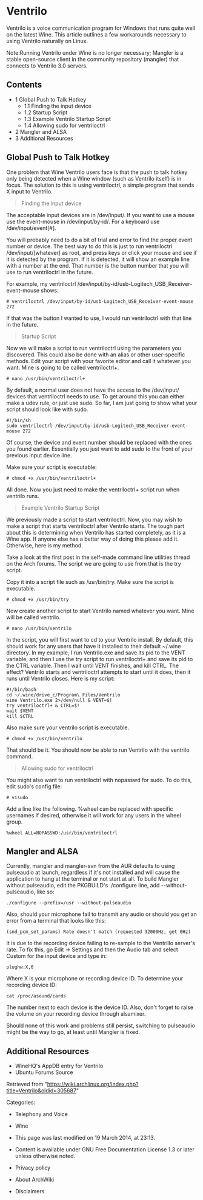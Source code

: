 Ventrilo
========

Ventrilo is a voice communication program for Windows that runs quite
well on the latest Wine. This article outlines a few workarounds
necessary to using Ventrilo naturally on Linux.

Note:Running Ventrilo under Wine is no longer necessary; Mangler is a
stable open-source client in the community repository (mangler) that
connects to Ventrilo 3.0 servers.

Contents
--------

-   1 Global Push to Talk Hotkey
    -   1.1 Finding the input device
    -   1.2 Startup Script
    -   1.3 Example Ventrilo Startup Script
    -   1.4 Allowing sudo for ventriloctrl
-   2 Mangler and ALSA
-   3 Additional Resources

Global Push to Talk Hotkey
--------------------------

One problem that Wine Ventrilo users face is that the push to talk
hotkey only being detected when a Wine window (such as Ventrilo itself)
is in focus. The solution to this is using ventriloctrl, a simple
program that sends X input to Ventrilo.

> Finding the input device

The acceptable input devices are in /dev/input/. If you want to use a
mouse use the event-mouse in /dev/input/by-id/. For a keyboard use
/dev/input/event[#].

You will probably need to do a bit of trial and error to find the proper
event number or device. The best way to do this is just to run
ventriloctrl /dev/input/[whatever] as root, and press keys or click your
mouse and see if it is detected by the program. If it is detected, it
will show an example line with a number at the end. That number is the
button number that you will use to run ventriloctrl in the future.

For example, my
ventriloctrl /dev/input/by-id/usb-Logitech_USB_Receiver-event-mouse
shows:

    # ventriloctrl /dev/input/by-id/usb-Logitech_USB_Receiver-event-mouse 272

If that was the button I wanted to use, I would run ventriloctrl with
that line in the future.

> Startup Script

Now we will make a script to run ventriloctrl using the parameters you
discovered. This could also be done with an alias or other user-specific
methods. Edit your script with your favorite editor and call it whatever
you want. Mine is going to be called ventriloctrl+.

    # nano /usr/bin/ventriloctrl+

By default, a normal user does not have the access to the /dev/input/
devices that ventriloctrl needs to use. To get around this you can
either make a udev rule, or just use sudo. So far, I am just going to
show what your script should look like with sudo.

    #!/bin/sh
    sudo ventriloctrl /dev/input/by-id/usb-Logitech_USB_Receiver-event-mouse 272

Of course, the device and event number should be replaced with the ones
you found earlier. Essentially you just want to add sudo to the front of
your previous input device line.

Make sure your script is executable:

    # chmod +x /usr/bin/ventriloctrl+

All done. Now you just need to make the ventriloctrl+ script run when
ventrilo runs.

> Example Ventrilo Startup Script

We previously made a script to start ventriloctrl. Now, you may wish to
make a script that starts ventriloctrl after Ventrilo starts. The tough
part about this is determining when Ventrilo has started completely, as
it is a Wine app. If anyone else has a better way of doing this please
add it. Otherwise, here is my method.

Take a look at the first post in the self-made command line utilities
thread on the Arch forums. The script we are going to use from that is
the try script.

Copy it into a script file such as /usr/bin/try. Make sure the script is
executable.

    # chmod +x /usr/bin/try

Now create another script to start Ventrilo named whatever you want.
Mine will be called ventrilo.

    # nano /usr/bin/ventrilo

In the script, you will first want to cd to your Ventrilo install. By
default, this should work for any users that have it installed to their
default ~/.wine directory. In my example, I run Ventrilo.exe and save
its pid to the VENT variable, and then I use the try script to run
ventriloctrl+ and save its pid to the CTRL variable. Then I wait until
VENT finishes, and kill CTRL. The effect? Ventrilo starts and
ventriloctrl attempts to start until it does, then it runs until
Ventrilo closes. Here is my script:

    #!/bin/bash
    cd ~/.wine/drive_c/Program\ Files/Ventrilo
    wine Ventrilo.exe 2>/dev/null & VENT=$!
    try ventriloctrl+ & CTRL=$!
    wait $VENT
    kill $CTRL

Also make sure your ventrilo script is executable.

    # chmod +x /usr/bin/ventrilo

That should be it. You should now be able to run Ventrilo with the
ventrilo command.

> Allowing sudo for ventriloctrl

You might also want to run ventriloctrl with nopasswd for sudo. To do
this, edit sudo's config file:

    # visudo

Add a line like the following. %wheel can be replaced with specific
usernames if desired, otherwise it will work for any users in the wheel
group.

    %wheel ALL=NOPASSWD:/usr/bin/ventriloctrl

Mangler and ALSA
----------------

Currently, mangler and mangler-svn from the AUR defaults to using
pulseaudio at launch, regardless if it's not installed and will cause
the application to hang at the terminal or not start at all. To build
Mangler without pulseaudio, edit the PKGBUILD's ./configure line, add
--without-pulseaudio, like so:

    ./configure --prefix=/usr --without-pulseaudio

Also, should your microphone fail to transmit any audio or should you
get an error from a terminal that looks like this:

    (snd_pcm_set_params) Rate doesn't match (requested 32000Hz, get 0Hz)

It is due to the recording device failing to re-sample to the Ventrillo
server's rate. To fix this, go Edit -> Settings and then the Audio tab
and select Custom for the input device and type in:

    plughw:X,0

Where X is your microphone or recording device ID. To determine your
recording device ID:

    cat /proc/asound/cards

The number next to each device is the device ID. Also, don't forget to
raise the volume on your recording device through alsamixer.

Should none of this work and problems still persist, switching to
pulseaudio might be the way to go, at least until Mangler is fixed.

Additional Resources
--------------------

-   WineHQ's AppDB entry for Ventrilo
-   Ubuntu Forums Source

Retrieved from
"https://wiki.archlinux.org/index.php?title=Ventrilo&oldid=305687"

Categories:

-   Telephony and Voice
-   Wine

-   This page was last modified on 19 March 2014, at 23:13.
-   Content is available under GNU Free Documentation License 1.3 or
    later unless otherwise noted.
-   Privacy policy
-   About ArchWiki
-   Disclaimers
